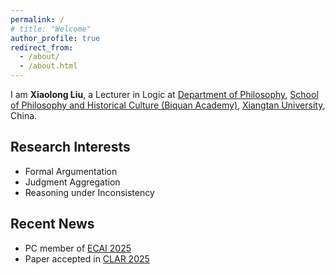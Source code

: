 ```yaml
---
permalink: /
# title: "Welcome"
author_profile: true
redirect_from: 
  - /about/
  - /about.html
---
```


I am **Xiaolong Liu**, a Lecturer in Logic at [Department of Philosophy](https://bqsy.xtu.edu.cn/info/1003/2346.htm), [School of Philosophy and Historical Culture (Biquan Academy)](https://bqsy.xtu.edu.cn/index.htm), [Xiangtan University](https://en.xtu.edu.cn), China.


## Research Interests
<!-- ====== -->

- Formal Argumentation
- Judgment Aggregation
- Reasoning under Inconsistency

## Recent News
<!-- ====== -->
- PC member of [ECAI 2025](https://ecai2025.org)
- Paper accepted in [CLAR 2025](https://www.zlaire.net/clar2025/)